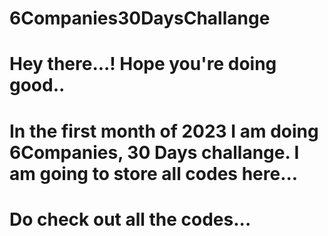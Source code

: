 # 6Companies30DaysChallange
# Hey there...! Hope you're doing good..
# In the first month of 2023 I am doing 6Companies, 30 Days challange. I am going to store all codes here...
# Do check out all the codes...
